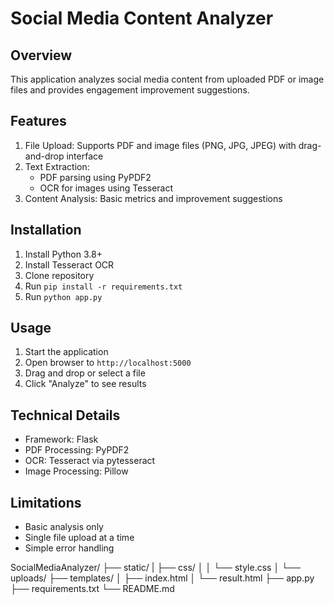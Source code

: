 # Social Media Content Analyzer


## Overview
This application analyzes social media content from uploaded PDF or image files and provides engagement improvement suggestions.

## Features
1. File Upload: Supports PDF and image files (PNG, JPG, JPEG) with drag-and-drop interface
2. Text Extraction: 
   - PDF parsing using PyPDF2
   - OCR for images using Tesseract
3. Content Analysis: Basic metrics and improvement suggestions

## Installation
1. Install Python 3.8+
2. Install Tesseract OCR
3. Clone repository
4. Run `pip install -r requirements.txt`
5. Run `python app.py`

## Usage
1. Start the application
2. Open browser to `http://localhost:5000`
3. Drag and drop or select a file
4. Click "Analyze" to see results

## Technical Details
- Framework: Flask
- PDF Processing: PyPDF2
- OCR: Tesseract via pytesseract
- Image Processing: Pillow

## Limitations
- Basic analysis only
- Single file upload at a time
- Simple error handling




SocialMediaAnalyzer/
├── static/
|  ├── css/
│   │   └── style.css
│   └── uploads/
├── templates/
│   ├── index.html
│   └── result.html
├── app.py
├── requirements.txt
└── README.md
